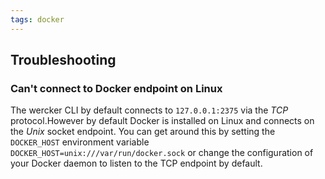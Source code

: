 ```yaml
---
tags: docker
---
```


## Troubleshooting

### Can't connect to Docker endpoint on Linux

The wercker CLI by default connects to `127.0.0.1:2375` via the *TCP*
protocol.However by default Docker is installed on Linux and connects on
the *Unix* socket endpoint. You can get around this by setting the `DOCKER_HOST` environment variable
`DOCKER_HOST=unix:///var/run/docker.sock` or change the configuration of
your Docker daemon to listen to the TCP endpoint by default.
